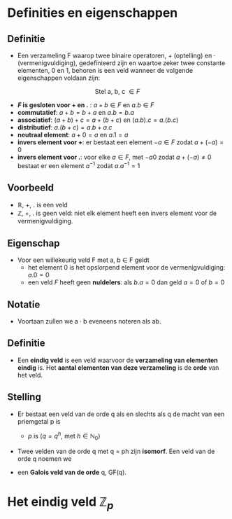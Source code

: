 # Definities en eigenschappen

## Definitie

- Een verzameling F waarop twee binaire operatoren, + (optelling) en · (vermenigvuldiging), gedefinieerd zijn en waartoe zeker twee constante elementen, 0 en 1, behoren is een veld wanneer de volgende eigenschappen voldaan zijn:

$$\text{Stel a, b, c } ∈F$$
- **$F$ is gesloten voor $+$ en $.$** : $a + b ∈ F$ en $a.b∈F$
- **commutatief**: $a+b = b+a$ en $a.b = b.a$
- **associatief**: $(a+b)+c=a+(b+c)$ en $(a.b).c=a.(b.c)$
- **distributief**: $a.(b+c)=a.b+a.c$
- **neutraal element**: $a+0=a$ en $a.1=a$
- **invers element voor +**: er bestaat een element $-a ∈ F$ zodat $a+(-a)=0$
- **invers element voor .**: voor elke $a ∈ F$, met $-a 0$ zodat $a+(-a)≠0$ bestaat er een element $a^{-1}$ zodat $a.a^{-1}=1$

## Voorbeeld

- ℝ, +, . is een veld
- ℤ, +, . is geen veld: niet elk element heeft een invers element voor de vermenigvuldiging.

## Eigenschap
- Voor een willekeurig veld F met a, b ∈ F geldt
	- het element $0$ is het opslorpend element voor de vermenigvuldiging: $a.0=0$
	- een veld $F$ heeft geen **nuldelers**: als $b.a=0$ dan geld $a=0$ of $b=0$
## Notatie
- Voortaan zullen we a · b eveneens noteren als ab.
## Definitie
- Een **eindig veld** is een veld waarvoor de **verzameling van elementen eindig** is. Het **aantal elementen van deze verzameling** is de **orde** van het veld.
    
## Stelling
- Er bestaat een veld van de orde q als en slechts als q de macht van een priemgetal p is
	- $p\text{ is }(q=q^h\text{, met }h ∈ ℕ_0)$

- Twee velden van de orde q met q = ph zijn **isomorf**. Een veld van de orde q noemen we
    
- een **Galois veld van de orde** q, GF(q).

# Het eindig veld $ℤ_p$

